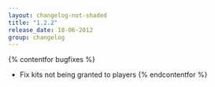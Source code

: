 ```yaml
---
layout: changelog-not-shaded
title: "1.2.2"
release_date: 18-06-2012
group: changelog
---
```


{% contentfor bugfixes %}
* Fix kits not being granted to players
{% endcontentfor %}